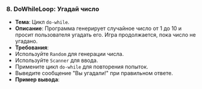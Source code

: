 
### 8. DoWhileLoop: Угадай число
- **Тема**: Цикл `do-while`.
- **Описание**: Программа генерирует случайное число от 1 до 10 и просит пользователя угадать его. Игра продолжается, пока число не угадано.
- **Требования**:
- Используйте `Random` для генерации числа.
- Используйте `Scanner` для ввода.
- Примените цикл `do-while` для повторения попыток.
- Выведите сообщение "Вы угадали!" при правильном ответе.
- **Пример вывода**: